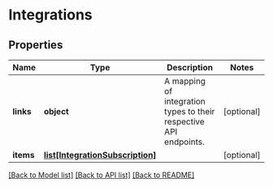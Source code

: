 # Integrations

## Properties
Name | Type | Description | Notes
------------ | ------------- | ------------- | -------------
**links** | **object** | A mapping of integration types to their respective API endpoints. | [optional] 
**items** | [**list[IntegrationSubscription]**](IntegrationSubscription.md) |  | [optional] 

[[Back to Model list]](../README.md#documentation-for-models) [[Back to API list]](../README.md#documentation-for-api-endpoints) [[Back to README]](../README.md)


